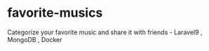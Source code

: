 # favorite-musics
Categorize your favorite music and share it with friends - Laravel9 , MongoDB , Docker
